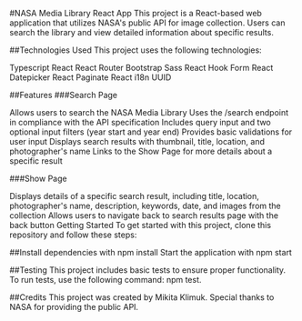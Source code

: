 #NASA Media Library React App
This project is a React-based web application that utilizes NASA's public API for image collection. Users can search the library and view detailed information about specific results.

##Technologies Used
This project uses the following technologies:

Typescript
React
React Router
Bootstrap
Sass
React Hook Form
React Datepicker
React Paginate
React i18n
UUID

##Features
###Search Page

Allows users to search the NASA Media Library
Uses the /search endpoint in compliance with the API specification
Includes query input and two optional input filters (year start and year end)
Provides basic validations for user input
Displays search results with thumbnail, title, location, and photographer's name
Links to the Show Page for more details about a specific result

###Show Page

Displays details of a specific search result, including title, location, photographer's name, description, keywords, date, and images from the collection
Allows users to navigate back to search results page with the back button
Getting Started
To get started with this project, clone this repository and follow these steps:

##Install dependencies with npm install
Start the application with npm start

##Testing
This project includes basic tests to ensure proper functionality. To run tests, use the following command: npm test.

##Credits
This project was created by Mikita Klimuk. Special thanks to NASA for providing the public API.

